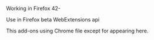 Working in Firefox 42-

Use in Firefox beta WebExtensions api

This add-ons using Chrome file except for appearing here.
